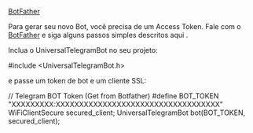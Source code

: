 
[BotFather]((https://telegram.me/myidbot))


Para gerar seu novo Bot, você precisa de um Access Token. Fale com o [BotFather](https://telegram.me/botfather) e siga alguns passos simples descritos aqui .

Inclua o UniversalTelegramBot no seu projeto:

#include <UniversalTelegramBot.h>

e passe um token de bot e um cliente SSL:

// Telegram BOT Token (Get from Botfather)
#define BOT_TOKEN "XXXXXXXXX:XXXXXXXXXXXXXXXXXXXXXXXXXXXXXXXXXXX"
WiFiClientSecure secured_client;
UniversalTelegramBot bot(BOT_TOKEN, secured_client);
